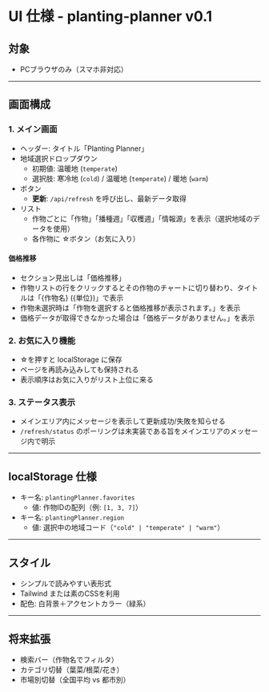 # UI 仕様 - planting-planner v0.1

## 対象
- PCブラウザのみ（スマホ非対応）

---

## 画面構成

### 1. メイン画面
- ヘッダー: タイトル「Planting Planner」
- 地域選択ドロップダウン
  - 初期値: 温暖地 (`temperate`)
  - 選択肢: 寒冷地 (`cold`) / 温暖地 (`temperate`) / 暖地 (`warm`)
- ボタン
  - **更新**: `/api/refresh` を呼び出し、最新データ取得
- リスト
  - 作物ごとに「作物」「播種週」「収穫週」「情報源」を表示（選択地域のデータを使用）
  - 各作物に ☆ボタン（お気に入り）

#### 価格推移
- セクション見出しは「価格推移」
- 作物リストの行をクリックするとその作物のチャートに切り替わり、タイトルは「{作物名} ({単位})」で表示
- 作物未選択時は「作物を選択すると価格推移が表示されます。」を表示
- 価格データが取得できなかった場合は「価格データがありません。」を表示

### 2. お気に入り機能
- ☆を押すと localStorage に保存
- ページを再読み込みしても保持される
- 表示順序はお気に入りがリスト上位に来る

### 3. ステータス表示
- メインエリア内にメッセージを表示して更新成功/失敗を知らせる
- `/refresh/status` のポーリングは未実装である旨をメインエリアのメッセージ内で明示

---

## localStorage 仕様
- キー名: `plantingPlanner.favorites`
  - 値: 作物IDの配列（例: `[1, 3, 7]`）
- キー名: `plantingPlanner.region`
  - 値: 選択中の地域コード（`"cold" | "temperate" | "warm"`）

---

## スタイル
- シンプルで読みやすい表形式
- Tailwind または素のCSSを利用
- 配色: 白背景＋アクセントカラー（緑系）

---

## 将来拡張
- 検索バー（作物名でフィルタ）
- カテゴリ切替（葉菜/根菜/花き）
- 市場別切替（全国平均 vs 都市別）
